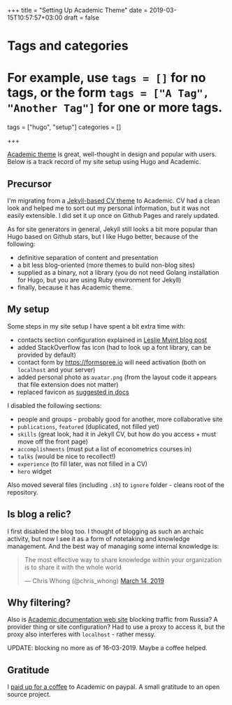 +++
title = "Setting Up Academic Theme"
date = 2019-03-15T10:57:57+03:00
draft = false

# Tags and categories
# For example, use `tags = []` for no tags, or the form `tags = ["A Tag", "Another Tag"]` for one or more tags.
tags = ["hugo", "setup"]
categories = []

+++

[Academic theme](https://sourcethemes.com/academic/) is great, well-thought in design and popular with users. Below is a track record of my site setup using Hugo and Academic. 

Precursor
---------

I'm migrating from a [Jekyll-based CV theme](https://github.com/sharu725/online-cv) to Academic. CV 
had a clean look and helped me to sort out my personal information, but it was not easily extensible. I did set it up once on Github Pages and rarely updated. 

As for site generators in general, Jekyll still looks a bit more popular than Hugo based on Github 
stars, but I like Hugo better, because of the following:
 
- definitive separation of content and presentation
- a bit less blog-oriented (more themes to build non-blog sites)
- supplied as a binary, not a library (you do not need Golang installation for Hugo, but you are
using Ruby environment for Jekyll)
- finally, because it has Academic theme.

My setup
--------

Some steps in my site setup I have spent a bit extra time with:

- contacts section configuration explained in [Leslie Myint blog post](https://lmyint.github.io/post/hugo-academic-tips/#modifying-contact-section)
- added StackOverflow fas icon (had to look up a font library, can be provided by default)
- contact form by https://formspree.io will need activation (both on `localhost` and your server)
- added personal photo as `avatar.png` (from the layout code it appears that file extension  does not matter)
- replaced favicon as [suggested in docs](https://sourcethemes.com/academic/docs/customization/#website-icon)


I disabled the following sections:

- people and groups - probably good for another, more collaborative site
- `publications`, `featured` (duplicated, not filled yet)
- `skills` (great look, had it in Jekyll CV, but how do you access + must move off the front page)
- `accomplishments` (must put a list of econometrics courses in)
- `talks` (would be nice to recollect!)
- `experience` (to fill later, was not filled in a CV)
- `hero` widget

Also moved several files (including `.sh`) to `ignore` folder - cleans root of the repository. 


Is blog a relic?
----------------

I first disabled the blog too. I thought of blogging as such an archaic activity, but now I see it as a form of notetaking and knowledge management. And the best way of managing some internal knowledge is:

<blockquote class="twitter-tweet"><p lang="en" dir="ltr">The most effective way to share knowledge within your organization is to share it with the whole world</p>&mdash; Chris Whong (@chris_whong) <a href="https://twitter.com/chris_whong/status/1106170436411445249?ref_src=twsrc%5Etfw">March 14, 2019</a></blockquote> <script async src="https://platform.twitter.com/widgets.js" charset="utf-8"></script> 

Why filtering?
--------------

Also is [Academic documentation web site](https://sourcethemes.com/academic) blocking traffic from Russia? A provider thing or site configuration? Had to use a proxy to access it, but the proxy also interferes with `localhost` - rather messy.

UPDATE: blocking no more as of 16-03-2019. Maybe a coffee helped.

Gratitude
---------

I [paid up for a coffee](https://sourcethemes.com/academic/#support) to Academic on paypal.  A small gratitude to an open source project.